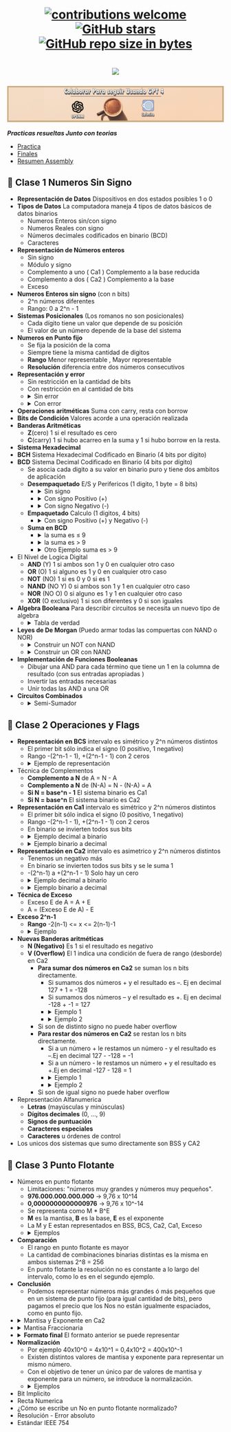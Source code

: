 <h1 align="center"> 

[![contributions welcome](https://img.shields.io/badge/contributions-welcome-brightgreen.svg?style=flat)](https://github.com/Fabian-Martinez-Rincon/Organizacion_de_Computadoras)
[![GitHub stars](https://img.shields.io/github/stars/Fabian-Martinez-Rincon/Organizacion_de_Computadoras)](https://github.com/Fabian-Martinez-Rincon/Organizacion_de_Computadoras/stargazers/)
[![GitHub repo size in bytes](https://img.shields.io/github/repo-size/Fabian-Martinez-Rincon/Organizacion_de_Computadoras)](https://github.com/Fabian-Martinez-Rincon/Organizacion_de_Computadoras)



<img src="https://readme-typing-svg.demolab.com?font=Fira+Code&size=30&duration=1200&pause=1000&color=F7F123&center=true&width=585&lines=🖥️ Organización de Computadoras"/>

</h1>

<a title="" href="https://cafecito.app/ei-materias"><img src="/Documentos/Cafecito.png" alt="" /></a>

***Practicas resueltas Junto con teorias***

- [Practica](/Documentos/Practica.md)
- [Finales](/Documentos/Finales.md)
- [Resumen Assembly](/Documentos/resumenAssembly.md)

## 📘 Clase 1 Numeros Sin Signo

- **Representación de Datos** Dispositivos en dos estados posibles 1 o 0
- **Tipos de Datos** La computadora maneja 4 tipos de datos básicos de datos binarios
  - Numeros Enteros sin/con signo
  - Numeros Reales con signo
  - Números decimales codificados en binario (BCD)
  - Caracteres
- **Representación de Números enteros**
  - Sin signo
  - Módulo y signo
  - Complemento a uno ( Ca1 ) Complemento a la base reducida
  - Complemento a dos ( Ca2 ) Complemento a la base
  - Exceso
- **Numeros Enteros sin signo** (con n bits)
  - 2^n números diferentes
  - Rango: 0 a 2^n - 1
- **Sistemas Posicionales** (Los romanos no son posicionales)
  - Cada dígito tiene un valor que depende de su posición
  - El valor de un número depende de la base del sistema
- **Numeros en Punto fijo**
  - Se fija la posición de la coma
  - Siempre tiene la misma cantidad de digitos
  - **Rango** Menor representable , Mayor representable
  - **Resolución** diferencia entre dos números consecutivos
- **Representación y error**
  - Sin restricción en la cantidad de bits
  - Con restricción en al cantidad de bits
  - <details><summary> Sin error </summary><img src='https://github.com/Fabian-Martinez-Rincon/Fabian-Martinez-Rincon/assets/55964635/fdd16909-781d-44c6-8d09-199b0616fcec'></details>
  - <details><summary> Con error </summary><img src='https://github.com/Fabian-Martinez-Rincon/Fabian-Martinez-Rincon/assets/55964635/7a0417dd-e2e9-4894-8bd5-62a17022dc0b'><img src='https://github.com/Fabian-Martinez-Rincon/Fabian-Martinez-Rincon/assets/55964635/1fd2128e-6d1b-4d03-a504-8813175e558f'> Cuando no termina en 0, indica que quedo algún error</details>
- **Operaciones aritméticas** Suma con carry, resta con borrow
- **Bits de Condición** Valores acorde a una operación realizada
- **Banderas Aritméticas**
  - **Z**(cero) 1 si el resultado es cero
  - **C**(carry) 1 si hubo acarreo en la suma y 1 si hubo borrow en la resta.
- **Sistema Hexadecimal**
- **BCH** Sistema Hexadecimal Codificado en Binario (4 bits por dígito)
- **BCD** Sistema Decimal Codificado en Binario (4 bits por dígito)
  - Se asocia cada digito a su valor en binario puro y tiene dos ambitos de aplicación
  - **Desempaquetado** E/S y Perifericos (1 digito, 1 byte = 8 bits)
    - <details><summary> Sin signo </summary><img src='https://github.com/Fabian-Martinez-Rincon/Fabian-Martinez-Rincon/assets/55964635/2c10001d-9991-47c2-8215-79dfe58ab869'></details>
    - <details><summary> Con signo Positivo (+) </summary><img src='https://github.com/Fabian-Martinez-Rincon/Fabian-Martinez-Rincon/assets/55964635/d17f71ca-83c0-44cc-976a-9931671956f9'></details>
    - <details><summary> Con signo Negativo (-)</summary><img src='https://github.com/Fabian-Martinez-Rincon/Fabian-Martinez-Rincon/assets/55964635/b2a9428d-c645-4bee-a7fc-36479fb46ea5'></details>
  - **Empaquetado** Calculo (1 digitos, 4 bits)
    - <details><summary> Con signo Positivo (+) y Negativo (-) </summary><img src='https://github.com/Fabian-Martinez-Rincon/Fabian-Martinez-Rincon/assets/55964635/c5a3b449-67aa-43ab-b12d-b09e1974ed32'></details>
  - **Suma en BCD**
    - <details><summary> la suma es ≤ 9 </summary><img src='https://github.com/Fabian-Martinez-Rincon/Fabian-Martinez-Rincon/assets/55964635/a5163906-6e37-4b7b-af62-55fd3ad817b4'></details>
    - <details><summary> la suma es > 9 </summary><img src='https://github.com/Fabian-Martinez-Rincon/Fabian-Martinez-Rincon/assets/55964635/41bdd21c-5db9-4d9a-99d5-b58b9934e163'> <img src='https://github.com/Fabian-Martinez-Rincon/Fabian-Martinez-Rincon/assets/55964635/80b29439-89fd-477d-a717-0bb75073d2a3'></details>
    - <details><summary> Otro Ejemplo suma es > 9 </summary> <img src='https://github.com/Fabian-Martinez-Rincon/Fabian-Martinez-Rincon/assets/55964635/5acf0f3a-2540-48fc-9d2b-69954a1e34ce'></details>
- El Nivel de Logica Digital
  - **AND** (Y) 1 si ambos son 1 y 0 en cualquier otro caso
  - **OR** (O) 1 si alguno es 1 y 0 en cualquier otro caso
  - **NOT** (NO) 1 si es 0 y 0 si es 1
  - **NAND** (NO Y) 0 si ambos son 1 y 1 en cualquier otro caso
  - **NOR** (NO O) 0 si alguno es 1 y 1 en cualquier otro caso
  - **XOR** (O exclusivo) 1 si son diferentes y 0 si son iguales
- **Algebra Booleana** Para describir circuitos se necesita un nuevo tipo de algebra
  - <details> <summary> Tabla de verdad </summary> <img src='https://github.com/Fabian-Martinez-Rincon/Fabian-Martinez-Rincon/assets/55964635/6f7c48b6-1e01-46bd-90b6-a618b3d5df59' > </details>
- **Leyes de De Morgan** (Puedo armar todas las compuertas con NAND o NOR)
  - <details> <summary> Construir un NOT con NAND </summary> <img src='https://github.com/Fabian-Martinez-Rincon/Fabian-Martinez-Rincon/assets/55964635/8bfcafad-f553-493d-877f-0d31b4d99a0f'> </details>
  - <details> <summary> Construir un OR con NAND </summary> <img src='https://github.com/Fabian-Martinez-Rincon/Fabian-Martinez-Rincon/assets/55964635/c954ec41-ac47-486d-8152-b6a62e0a8e5e '> </details>
- **Implementación de Funciones Booleanas**
  - Dibujar una AND para cada término que tiene un 1 en la columna de resultado (con sus entradas apropiadas )
  - Invertir las entradas necesarias
  - Unir todas las AND a una OR
- **Circuitos Combinados**
  - <details> <summary> Semi-Sumador </summary> <img src='https://github.com/Fabian-Martinez-Rincon/Fabian-Martinez-Rincon/assets/55964635/c01e34e1-484c-4e44-8b68-7d75701be716'> </details>

## 🏁 Clase 2 Operaciones y Flags

- **Representación en BCS** intervalo es simétrico y 2^n números distintos
  - El primer bit sólo indica el signo (0 positivo, 1 negativo)
  - Rango -(2^n-1 - 1), +(2^n-1 - 1) con 2 ceros
  - <details> <summary> Ejemplo de representación </summary> <img src='https://github.com/Fabian-Martinez-Rincon/Fabian-Martinez-Rincon/assets/55964635/12635a56-c631-4180-88e1-8bbabba5ef4a'> </details>
- Técnica de Complementos
  - **Complemento a N** de A = N - A
  - **Complemento a N** de (N-A) = N - (N-A) = A
  - **Si N = base^n - 1** El sistema binario es Ca1
  - **Si N = base^n** El sistema binario es Ca2
- **Representación en Ca1** intervalo es simétrico y 2^n números distintos
  - El primer bit sólo indica el signo (0 positivo, 1 negativo)
  - Rango -(2^n-1 - 1), +(2^n-1 - 1) con 2 ceros
  - En binario se invierten todos sus bits
  - <details> <summary> Ejemplo decimal a binario </summary> <img src='https://github.com/Fabian-Martinez-Rincon/Fabian-Martinez-Rincon/assets/55964635/419e6fdd-9928-407a-8c89-38d89659f2b6'> </details>
  - <details> <summary> Ejemplo binario a decimal</summary> <img src='https://github.com/Fabian-Martinez-Rincon/Fabian-Martinez-Rincon/assets/55964635/c482a65e-bd7f-42a4-a1dc-3f9b3b904828'> <img src='https://github.com/Fabian-Martinez-Rincon/Fabian-Martinez-Rincon/assets/55964635/5a2bde89-0061-4d30-ae85-7f608196d18f'></details>
- **Representación en Ca2** intervalo es asimetrico y 2^n números distintos
  - Tenemos un negativo más
  - En binario se invierten todos sus bits y se le suma 1
  - -(2^n-1) a +(2^n-1 - 1) Solo hay un cero
  - <details> <summary> Ejemplo decimal a binario </summary> <img src='https://github.com/Fabian-Martinez-Rincon/Fabian-Martinez-Rincon/assets/55964635/09232eb0-35fa-4d2d-87e1-7d6d582477fa'> </details>
  - <details> <summary> Ejemplo binario a decimal</summary> <img src='https://github.com/Fabian-Martinez-Rincon/Fabian-Martinez-Rincon/assets/55964635/f9b2b43a-7456-4504-af71-7307dd5dfd85'> <img src='https://github.com/Fabian-Martinez-Rincon/Fabian-Martinez-Rincon/assets/55964635/aea80d11-1dea-4708-9df5-0df99dde8812'></details>
- **Técnica de Exceso**
  - Exceso E de A = A + E 
  - A = (Exceso E de A) - E
- **Exceso 2^n-1**
  - **Rango** -2(n-1) <= x <= 2(n-1)-1
  - <details> <summary> Ejemplo </summary> <img src='https://github.com/Fabian-Martinez-Rincon/Fabian-Martinez-Rincon/assets/55964635/9c7d3928-333d-493a-9f99-0886ed043273'> </details>
- **Nuevas Banderas aritméticas**
  - **N (Negativo)** Es 1 si el resultado es negativo
  - **V (Overflow)** El 1 indica una condición de fuera de rango (desborde) en Ca2
    - **Para sumar dos números en Ca2** se suman los n bits directamente.
      - Si sumamos dos números + y el resultado es –. Ej en decimal 127 + 1 = -128
      - Si sumamos dos números – y el resultado es +. Ej en decimal -128 + -1 = 127
      - <details> <summary> Ejemplo 1 </summary> <img src='https://github.com/Fabian-Martinez-Rincon/Fabian-Martinez-Rincon/assets/55964635/01ff1fc5-0e5e-4ffd-9ddc-5aa35affa855'> </details>
      - <details> <summary> Ejemplo 2 </summary> <img src='https://github.com/Fabian-Martinez-Rincon/Fabian-Martinez-Rincon/assets/55964635/a7d9d791-4394-427f-8533-57cd114872b9'> </details>
    - Si son de distinto signo no puede haber overflow
    - **Para restar dos números en Ca2** se restan los n bits directamente. 
      - Si a un número + le restamos un número - y el resultado es –.Ej en decimal 127 - -128 = -1
      - Si a un número - le restamos un número + y el resultado es +.Ej en decimal -127 - 128 = 1
      - <details> <summary> Ejemplo 1 </summary> <img src='https://github.com/Fabian-Martinez-Rincon/Fabian-Martinez-Rincon/assets/55964635/7428fe1d-66de-4d86-ba4c-5221e5f11fca'> </details>
      - <details> <summary> Ejemplo 2 </summary> <img src='https://github.com/Fabian-Martinez-Rincon/Fabian-Martinez-Rincon/assets/55964635/ec8e6cf5-4715-4357-af3b-5370318693b2'> </details>
    - Si son de igual signo no puede haber overflow
- Representación Alfanumerica
  - **Letras** (mayúsculas y minúsculas)
  - **Dígitos decimales** (0, ..., 9)
  - **Signos de puntuación**
  - **Caracteres especiales**
  - **Caracteres** u órdenes de control
- Los unicos dos sistemas que sumo directamente son BSS y CA2

## 📙 Clase 3 Punto Flotante

- Números en punto flotante
  - Limitaciones: "números muy grandes y números muy pequeños".
  - **976.000.000.000.000** -> 9,76 x 10^14
  - **0,0000000000000976** -> 9,76 x 10^-14
  - Se representa como M * B^E
  - **M** es la mantisa, **B** es la base, **E** es el exponente
  - La M y E estan representados en BSS, BCS, Ca2, Ca1, Exceso
  - <details><summary> Ejemplos </summary> <table><td><img src='https://github.com/Fabian-Martinez-Rincon/Fabian-Martinez-Rincon/assets/55964635/ba4e6d70-ea76-498a-919a-6b7acb6395ff'> <img src='https://github.com/Fabian-Martinez-Rincon/Fabian-Martinez-Rincon/assets/55964635/bc44d28a-76c6-4bb5-b12e-5aa519a8a094'></td><td><img src='https://github.com/Fabian-Martinez-Rincon/Fabian-Martinez-Rincon/assets/55964635/deae34ac-bb98-41ee-8c08-d8d237ccd156'><img src='https://github.com/Fabian-Martinez-Rincon/Fabian-Martinez-Rincon/assets/55964635/729ac248-41f8-47e0-b56f-81f67b31b1d2'></td></table></details>
- **Comparación**
  - El rango en punto flotante es mayor
  - La cantidad de combinaciones binarias distintas es la misma en ambos sistemas 2^8 = 256
  - En punto flotante la resolución no es constante a lo largo del intervalo, como lo es en el segundo ejemplo.
- **Conclusión**
  - Podemos representar números más grandes ó más pequeños que en un sistema de punto fijo (para igual cantidad de bits), pero pagamos el precio que los Nos no están igualmente espaciados, como en punto fijo.
- <details><summary>Mantisa y Exponente en Ca2</summary><table><td><img src='https://github.com/Fabian-Martinez-Rincon/Fabian-Martinez-Rincon/assets/55964635/19227a87-f9fc-4387-ba53-566d0af59b76'></td><td><img src='https://github.com/Fabian-Martinez-Rincon/Fabian-Martinez-Rincon/assets/55964635/729ac248-41f8-47e0-b56f-81f67b31b1d2'></td></table> </details>
- <details><summary> Mantisa Fraccionaria </summary> <table><td><img src='https://github.com/Fabian-Martinez-Rincon/Fabian-Martinez-Rincon/assets/55964635/1e9d768d-fb8d-4840-8eb5-6cde95a94c7c'></td><td><img src='https://github.com/Fabian-Martinez-Rincon/Fabian-Martinez-Rincon/assets/55964635/b54a25c7-4d3c-4d20-b5a6-566f23c1a1f3'></td></table></details>
- <details><summary><b>Formato final</b> El formato anterior se puede representar</summary><img src='https://github.com/Fabian-Martinez-Rincon/Working/assets/55964635/7532b61b-080d-4e30-a750-e68cc286132c'></details>
- **Normalización**
  - Por ejemplo 40x10^0 = 4x10^1 = 0,4x10^2 = 400x10^-1
  - Existen distintos valores de mantisa y exponente para representar un mismo número.
  - Con el objetivo de tener un único par de valores de mantisa y exponente para un número, se introduce la normalización.
  - <details><summary> Ejemplos </summary> <table><td><img src='https://github.com/Fabian-Martinez-Rincon/Organizacion_de_Computadoras/assets/55964635/2b0b05b8-afe2-472d-b296-91038e9942ec'></td><td><img src='https://github.com/Fabian-Martinez-Rincon/Organizacion_de_Computadoras/assets/55964635/367494b9-953b-4daf-b8e7-726af3e250b5'></td></table></details>
- Bit Implicito
- Recta Numerica
- ¿Cómo se escribe un No en punto flotante normalizado?
- Resolución - Error absoluto
- Estándar IEEE 754
